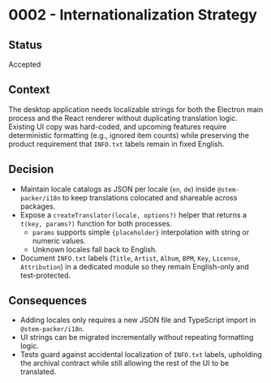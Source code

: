 # 0002 - Internationalization Strategy

## Status
Accepted

## Context

The desktop application needs localizable strings for both the Electron main process and the React renderer without duplicating translation logic. Existing UI copy was hard-coded, and upcoming features require deterministic formatting (e.g., ignored item counts) while preserving the product requirement that `INFO.txt` labels remain in fixed English.

## Decision

- Maintain locale catalogs as JSON per locale (`en`, `de`) inside `@stem-packer/i18n` to keep translations colocated and shareable across packages.
- Expose a `createTranslator(locale, options?)` helper that returns a `t(key, params?)` function for both processes.
  - `params` supports simple `{placeholder}` interpolation with string or numeric values.
  - Unknown locales fall back to English.
- Document `INFO.txt` labels (`Title`, `Artist`, `Album`, `BPM`, `Key`, `License`, `Attribution`) in a dedicated module so they remain English-only and test-protected.

## Consequences

- Adding locales only requires a new JSON file and TypeScript import in `@stem-packer/i18n`.
- UI strings can be migrated incrementally without repeating formatting logic.
- Tests guard against accidental localization of `INFO.txt` labels, upholding the archival contract while still allowing the rest of the UI to be translated.
